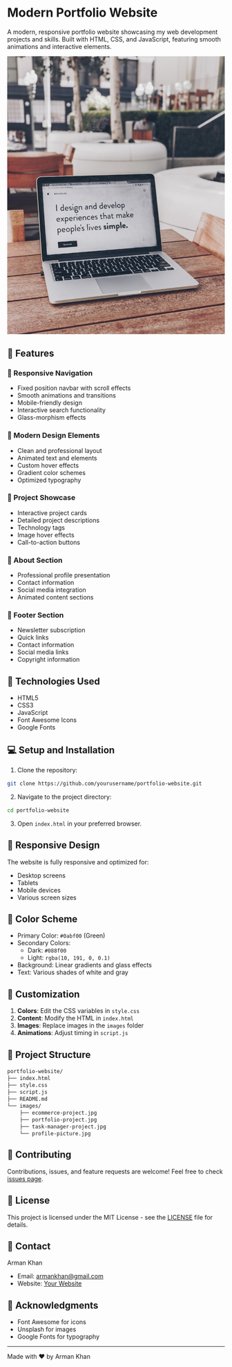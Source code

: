 # Modern Portfolio Website

A modern, responsive portfolio website showcasing my web development projects and skills. Built with HTML, CSS, and JavaScript, featuring smooth animations and interactive elements.

![Portfolio Preview](images/portfolio-project.jpg)

## 🌟 Features

### 📱 Responsive Navigation
- Fixed position navbar with scroll effects
- Smooth animations and transitions
- Mobile-friendly design
- Interactive search functionality
- Glass-morphism effects

### 🎨 Modern Design Elements
- Clean and professional layout
- Animated text and elements
- Custom hover effects
- Gradient color schemes
- Optimized typography

### 💼 Project Showcase
- Interactive project cards
- Detailed project descriptions
- Technology tags
- Image hover effects
- Call-to-action buttons

### 👤 About Section
- Professional profile presentation
- Contact information
- Social media integration
- Animated content sections

### 🦶 Footer Section
- Newsletter subscription
- Quick links
- Contact information
- Social media links
- Copyright information

## 🚀 Technologies Used

- HTML5
- CSS3
- JavaScript
- Font Awesome Icons
- Google Fonts

## 💻 Setup and Installation

1. Clone the repository:
```bash
git clone https://github.com/yourusername/portfolio-website.git
```

2. Navigate to the project directory:
```bash
cd portfolio-website
```

3. Open `index.html` in your preferred browser.

## 📱 Responsive Design

The website is fully responsive and optimized for:
- Desktop screens
- Tablets
- Mobile devices
- Various screen sizes

## 🎨 Color Scheme

- Primary Color: `#0abf00` (Green)
- Secondary Colors: 
  - Dark: `#088f00`
  - Light: `rgba(10, 191, 0, 0.1)`
- Background: Linear gradients and glass effects
- Text: Various shades of white and gray

## 🔧 Customization

1. **Colors**: Edit the CSS variables in `style.css`
2. **Content**: Modify the HTML in `index.html`
3. **Images**: Replace images in the `images` folder
4. **Animations**: Adjust timing in `script.js`

## 📄 Project Structure

```
portfolio-website/
├── index.html
├── style.css
├── script.js
├── README.md
└── images/
    ├── ecommerce-project.jpg
    ├── portfolio-project.jpg
    ├── task-manager-project.jpg
    └── profile-picture.jpg
```

## 🤝 Contributing

Contributions, issues, and feature requests are welcome! Feel free to check [issues page](your-repo-link/issues).

## 📝 License

This project is licensed under the MIT License - see the [LICENSE](LICENSE) file for details.

## 👤 Contact

Arman Khan
- Email: armankhan@gmail.com
- Website: [Your Website](your-website-link)

## 🌟 Acknowledgments

- Font Awesome for icons
- Unsplash for images
- Google Fonts for typography

---
Made with ❤️ by Arman Khan 